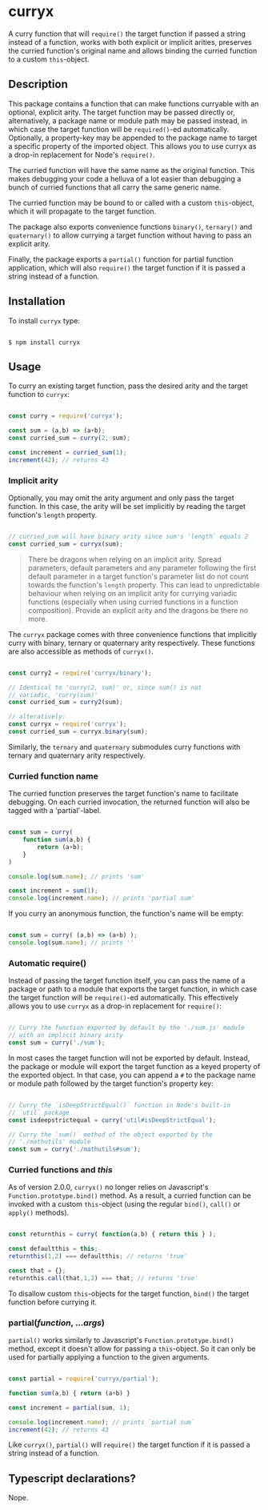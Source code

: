 # curryx
A curry function that will `require()` the target function if passed a string instead of a
function, works with both explicit or implicit arities, preserves the curried function's original name and allows
binding the curried function to a custom `this`-object.

## Description
This package contains a function that can make functions curryable with an optional, explicit arity. The target function
may be passed directly or, alternatively, a package name or module path may be passed instead, in which case the target
function will be `required()`-ed automatically. Optionally, a property-key may be appended to the package name to target
a specific property of the imported object. This allows you to use curryx as a drop-in replacement for Node's 
`require()`.

The curried function will have the same name as the original function. This makes debugging your code a helluva of a
lot easier than debugging a bunch of curried functions that all carry the same generic name.

The curried function may be bound to or called with a custom `this`-object, which it will propagate to the target
function.

The package also exports convenience functions `binary()`, `ternary()` and `quaternary()` to allow currying a target
function without having to pass an explicit arity.

Finally, the package exports a `partial()` function for partial function application, which will also `require()` the
target function if it is passed a string instead of a function.

## Installation

To install `curryx` type:

```

$ npm install curryx

```

## Usage
To curry an existing target function, pass the desired arity and the target function to `curryx`:

```javascript

const curry = require('curryx');

const sum = (a,b) => (a+b);
const curried_sum = curry(2, sum);

const increment = curried_sum(1);
increment(42); // returns 43

```

### Implicit arity
Optionally, you may omit the arity argument and only pass the target function. In this case, the arity will be set
implicitly by reading the target function's `length` property.

```javascript

// curried_sum will have binary arity since sum's 'length` equals 2
const curried_sum = curryx(sum);

```

> There be dragons when relying on an implicit arity. Spread parameters, default parameters and any parameter following
> the first default parameter in a target function's parameter list do not count towards the function's `length`
> property. This can lead to unpredictable behaviour when relying on an implicit arity for currying variadic functions
> (especially when using curried functions in a function composition). Provide an explicit arity and the dragons be
> there no more.

The `curryx` package comes with three convenience functions that implicitly curry with binary, ternary or quaternary
arity respectively. These functions are also accessible as methods of `curryx()`.

```javascript

const curry2 = require('curryx/binary');

// Identical to 'curry(2, sum)' or, since sum() is not 
// variadic, 'curry(sum)'
const curried_sum = curry2(sum);

// alteratively:
const curryx = require('curryx');
const curried_sum = curryx.binary(sum);

```

Similarly, the `ternary` and `quaternary` submodules curry functions with ternary and quaternary arity respectively.

### Curried function name
The curried function preserves the target function's name to facilitate debugging. On each curried invocation, the
returned function will also be tagged with a 'partial'-label.

```javascript

const sum = curry(
    function sum(a,b) {
        return (a+b);
    }
)

console.log(sum.name); // prints 'sum'

const increment = sum(1);
console.log(increment.name); // prints 'partial sum'

```

If you curry an anonymous function, the function's name will be empty:

```javascript

const sum = curry( (a,b) => (a+b) );
console.log(sum.name); // prints ''

```

### Automatic require()
Instead of passing the target function itself, you can pass the name of a package or path to a module that exports the
target function, in which case the target function will be `require()`-ed automatically. This effectively allows you to
use `curryx` as a drop-in replacement for `require()`:

```javascript

// Curry the function exported by default by the './sum.js' module
// with an implicit binary arity
const sum = curry('./sum');

```

In most cases the target function will not be exported by default. Instead, the package or module will export the target
function as a keyed property of the exported object. In that case, you can append a `#` to the package name or module
path followed by the target function's property key:

```javascript

// Curry the `isDeepStrictEqual()` function in Node's built-in
// `util` package
const isdeepstrictequal = curry('util#isDeepStrictEqual');

// Curry the `sum()` method of the object exported by the
// './mathutils' module
const sum = curry('./mathutils#sum');

```

### Curried functions and *this*

As of version 2.0.0, `curryx()` no longer relies on Javascript's `Function.prototype.bind()` method. As a result, a
curried function can be invoked with a custom `this`-object (using the regular `bind()`, `call()` or `apply()` methods).

```javascript

const returnthis = curry( function(a,b) { return this } );

const defaultthis = this;
returnthis(1,2) === defaultthis; // returns 'true'

const that = {};
returnthis.call(that,1,2) === that; // returns 'true'

```

To disallow custom `this`-objects for the target function, `bind()` the target function before currying it.

### partial(*function*, ...*args*)

`partial()` works similarly to Javascript's `Function.prototype.bind()` method, except it doesn't allow for passing
a `this`-object. So it can only be used for partially applying a function to the given arguments.

```javascript

const partial = require('curryx/partial');

function sum(a,b) { return (a+b) }

const increment = partial(sum, 1);

console.log(increment.name); // prints `partial sum`
increment(42); // returns 43

```

Like `curryx()`, `partial()` will `require()` the target function if it is passed a string instead of a function.

## Typescript declarations?
Nope.